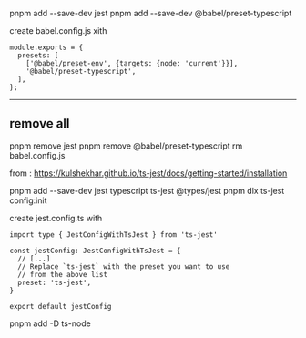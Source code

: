 pnpm add --save-dev jest
pnpm add --save-dev @babel/preset-typescript

create babel.config.js xith
```
module.exports = {
  presets: [
    ['@babel/preset-env', {targets: {node: 'current'}}],
    '@babel/preset-typescript',
  ],
};
``` 

---------
remove all
---------

pnpm remove jest
pnpm remove @babel/preset-typescript
rm babel.config.js

from : https://kulshekhar.github.io/ts-jest/docs/getting-started/installation

pnpm add --save-dev jest typescript ts-jest @types/jest
pnpm dlx  ts-jest config:init

create jest.config.ts with
```
import type { JestConfigWithTsJest } from 'ts-jest'

const jestConfig: JestConfigWithTsJest = {
  // [...]
  // Replace `ts-jest` with the preset you want to use
  // from the above list
  preset: 'ts-jest',
}

export default jestConfig
```


pnpm add -D ts-node